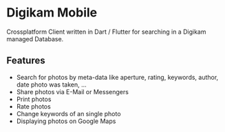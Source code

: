 # Digikam Mobile

Crossplatform Client written in Dart / Flutter for searching in a Digikam managed Database.

## Features
- Search for photos by meta-data like aperture, rating, keywords, author, date photo was taken, ...
- Share photos via E-Mail or Messengers
- Print  photos
- Rate photos
- Change keywords of an single photo
- Displaying photos on Google Maps 

